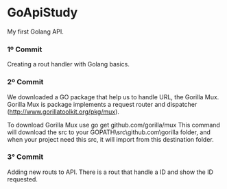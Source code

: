 # GoApiStudy
My first Golang API.

### 1º Commit 
Creating a rout handler with Golang basics.

### 2º Commit
We downloaded a GO package that help us to handle URL, the Gorilla Mux. 
Gorilla Mux is package implements a request router and dispatcher (http://www.gorillatoolkit.org/pkg/mux).

To download Gorilla Mux  use go get github.com/gorilla/mux
This command will download the src to your GOPATH\src\github.com\gorilla folder, and when your project need this src, it will import from this destination folder. 

### 3° Commit
Adding new routs to API. 
There is a rout that handle a ID and show the ID requested.